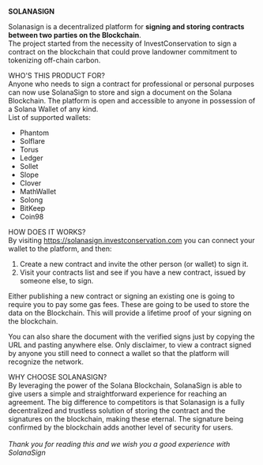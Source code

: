 **SOLANASIGN**

Solanasign is a decentralized platform for <b>signing and storing contracts between two parties on the Blockchain</b>.<br>
The project started from the necessity of InvestConservation to sign a contract on the blockchain that could prove landowner commitment to tokenizing off-chain carbon.

WHO'S THIS PRODUCT FOR?<br>
Anyone who needs to sign a contract for professional or personal purposes can now use SolanaSign to store and sign a document on the Solana Blockchain. The platform is open and accessible to anyone in possession of a Solana Wallet of any kind.<br>
List of supported wallets:

<ul><li>Phantom</li>
<li>Solflare</li>
<li>Torus</li>
<li>Ledger</li>
<li>Sollet</li>
<li>Slope</li>
<li>Clover</li>
<li>MathWallet</li>
<li>Solong</li>
<li>BitKeep</li>
<li>Coin98</li>
</ul>

HOW DOES IT WORKS?<br>
By visiting <a>https://solanasign.investconservation.com</a> you can connect your wallet to the platform, and then:

<ol>
<li>Create a new contract and invite the other person (or wallet) to sign it.</li>
<li>Visit your contracts list and see if you have a new contract, issued by someone else, to sign.</li>
</ol>

Either publishing a new contract or signing an existing one is going to require you to pay some gas fees. These are going to be used to store the data on the Blockchain. This will provide a lifetime proof of your signing on the blockchain.<br>

You can also share the document with the verified signs just by copying the URL and pasting anywhere else. Only disclaimer, to view a contract signed by anyone you still need to connect a wallet so that the platform will recognize the network.<br>

WHY CHOOSE SOLANASIGN?<br>
By leveraging the power of the Solana Blockchain, SolanaSign is able to give users a simple and straightforward experience for reaching an agreement. The big difference to competitors is that Solanasign is a fully decentralized and trustless solution of storing the contract and the signatures on the blockchain, making these eternal. The signature being confirmed by the blockchain adds another level of security for users.<br>
<br>
<i>Thank you for reading this and we wish you a good experience with SolanaSign</i>
